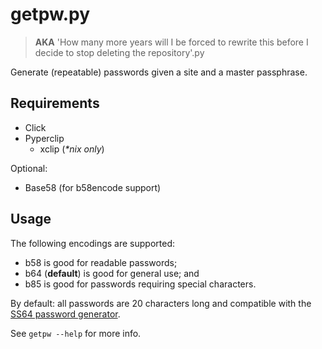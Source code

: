 # getpw.py

> **AKA** 'How many more years will I be forced to rewrite this before I decide to stop deleting the repository'.py

Generate (repeatable) passwords given a site and a master passphrase.

## Requirements

- Click
- Pyperclip
    - xclip (_*nix only_)

Optional:

- Base58 (for b58encode support)

## Usage

The following encodings are supported:

- b58 is good for readable passwords;
- b64 (**default**) is good for general use; and
- b85 is good for passwords requiring special characters.

By default: all passwords are 20 characters long and compatible with the [SS64 password generator](https://ss64.com/passwords).

See `getpw --help` for more info.
